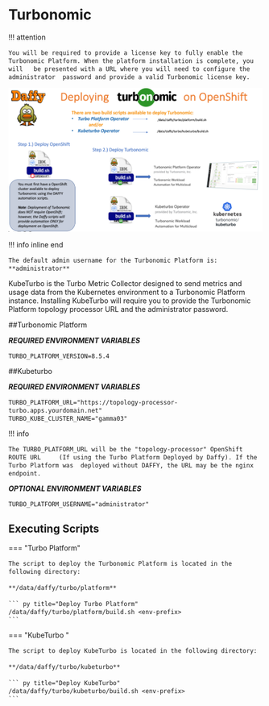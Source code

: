 <script>
  document.title = "Supporting Software - Turbo";
</script>
# Turbonomic

!!! attention

	You will be required to provide a license key to fully enable the 	Turbonomic Platform. When the platform installation is complete, you will 	be presented with a URL where you will need to configure the administrator 	password and provide a valid Turbonomic license key.

![DeployingTurbonomicsOnOpenShift.png](../images/SupportingSoftware/Turbonomics/DeployingTurbonomicsOnOpenShift.png)

!!! info inline end

	The default admin username for the Turbonomic Platform is:  
	**administrator**

KubeTurbo is the Turbo Metric Collector designed to send metrics and usage data from the Kubernetes environment to a Turbonomic Platform instance. Installing KubeTurbo will require you to provide the Turbonomic Platform topology processor URL and the administrator password.

##Turbonomic Platform

**_REQUIRED ENVIRONMENT VARIABLES_**

```
TURBO_PLATFORM_VERSION=8.5.4
```

##Kubeturbo

**_REQUIRED ENVIRONMENT VARIABLES_**

```
TURBO_PLATFORM_URL="https://topology-processor-turbo.apps.yourdomain.net"
TURBO_KUBE_CLUSTER_NAME="gamma03"
```

!!! info

	The TURBO_PLATFORM_URL will be the "topology-processor" OpenShift ROUTE URL 	(If using the Turbo Platform Deployed by Daffy). If the Turbo Platform was 	deployed without DAFFY, the URL may be the nginx endpoint.

**_OPTIONAL ENVIRONMENT VARIABLES_**


```
TURBO_PLATFORM_USERNAME="administrator"
```


## Executing Scripts

=== "Turbo Platform"

	The script to deploy the Turbonomic Platform is located in the following directory:

	**/data/daffy/turbo/platform**

	``` py title="Deploy Turbo Platform"
	/data/daffy/turbo/platform/build.sh <env-prefix>
	```

=== "KubeTurbo "

	The script to deploy KubeTurbo is located in the following directory:

	**/data/daffy/turbo/kubeturbo**

	``` py title="Deploy KubeTurbo"
	/data/daffy/turbo/kubeturbo/build.sh <env-prefix>
	```
